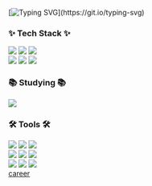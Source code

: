 
<!--
**hoolookook/hoolookook** is a ✨ _special_ ✨ repository because its `README.md` (this file) appears on your GitHub profile.

Here are some ideas to get you started:

- 🔭 I’m currently working on ...
- 🌱 I’m currently learning ...
- 👯 I’m looking to collaborate on ...
- 🤔 I’m looking for help with ...
- 💬 Ask me about ...
- 📫 How to reach me: ...
- 😄 Pronouns: ...
- ⚡ Fun fact: ...
-->
[![Typing SVG](https://readme-typing-svg.demolab.com?font=Fira+Code&pause=1000&color=CAA623&random=false&width=435&lines=Hi+I'm+Hoolookook!)](https://git.io/typing-svg)
<!--
<img src="https://img.shields.io/badge/이름-색상코드?style=flat-square&logo=로고명&logoColor=로고색"/>

<img src="https://img.shields.io/badge/Firebase-FFCA28?style=flat-square&logo=firebase&logoColor=white"/>
<h1>Hi I'm Hoolookook!</h1>
-->

<h3>✨ Tech Stack ✨</h3>
<div>
<img src="https://img.shields.io/badge/HTML5-E34F26?style=for-the-badge&amp;logo=HTML5&amp;logoColor=white">
<img src="https://img.shields.io/badge/CSS3-1572B6?style=for-the-badge&amp;logo=CSS3&logoColor=white"/>
<img src="https://img.shields.io/badge/Sass-CC6699?style=for-the-badge&amp;logo=Sass&amp;logoColor=white">
</div>

<div>
    <img src="https://img.shields.io/badge/Gulp-CF4647?style=for-the-badge&amp;logo=Gulp&amp;logoColor=white">
    <img src="https://img.shields.io/badge/JavaScript-F7DF1E?style=for-the-badge&amp;logo=JavaScript&logoColor=white"/>
    <img src="https://img.shields.io/badge/jQuery-0769AD?style=for-the-badge&amp;logo=jQuery&amp;logoColor=white">
</div>

<h3>📚 Studying 📚</h3>
<div>
  <img src="https://img.shields.io/badge/React%20Query-FF4154?style=for-the-badge&logo=react%20query&logoColor=white" />
  
</div>

<h3>🛠 Tools 🛠</h3>
<div>
    <img src="https://img.shields.io/badge/Git-F05032?style=for-the-badge&amp;logo=Git&amp;logoColor=white">
    <img src="https://img.shields.io/badge/Github-181717?style=for-the-badge&amp;logo=Github&amp;logoColor=white">
  <img src="https://img.shields.io/badge/Sourcetree-0052cc.svg?style=for-the-badge&logo=Sourcetree&logoColor=black">
</div>

<div>
    <img src="https://img.shields.io/badge/Adobe Photoshop-31A8FF?style=for-the-badge&amp;logo=Adobe Photoshop&logoColor=white"/>
    <img src="https://img.shields.io/badge/Figma-F24E1E?style=for-the-badge&amp;logo=Figma&amp;logoColor=white">
    <img src="https://img.shields.io/badge/Slack-4A154B?style=for-the-badge&amp;logo=Slack&amp;logoColor=white">
</div>

<div>
<img src="https://img.shields.io/badge/redmine-B32024?style=for-the-badge&amp;logo=redmine&amp;logoColor=white">
<img src="https://img.shields.io/badge/jira-0052CC?style=for-the-badge&amp;logo=jira&amp;logoColor=white">
  <img src="https://img.shields.io/badge/Notion-F3F3F3.svg?style=for-the-badge&logo=notion&logoColor=black">
</div>

<div>
    <a href="https://hoolookook.github.io/hoolook/career.pdf" target="_blank">career</a>
</div>
